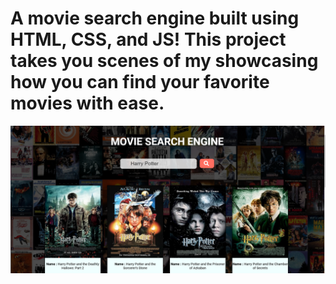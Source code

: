 # A movie search engine built using HTML, CSS, and JS! This project takes you scenes of my showcasing how you can find your favorite movies with ease.


![image alt](https://github.com/codsahil/Movie-Search-Engine/blob/86b136373f9242897496284a4dc6c08332a0ed94/Screenshot%202024-11-13%20170010.png)
